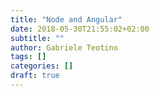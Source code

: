 ```yaml
---
title: "Node and Angular"
date: 2018-05-30T21:55:02+02:00
subtitle: ""
author: Gabriele Teotino
tags: []
categories: []
draft: true
---
```

